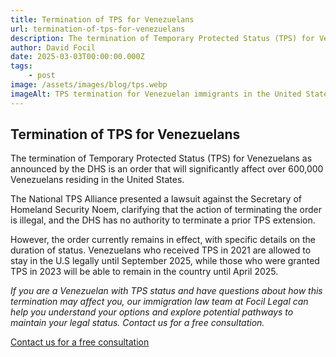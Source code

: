 ```yaml
---
title: Termination of TPS for Venezuelans
url: termination-of-tps-for-venezuelans
description: The termination of Temporary Protected Status (TPS) for Venezuelans will significantly affect over 600,000 Venezuelans residing in the United States, with different expiration dates based on when TPS was granted.
author: David Focil
date: 2025-03-03T00:00:00.000Z
tags:
    - post
image: /assets/images/blog/tps.webp
imageAlt: TPS termination for Venezuelan immigrants in the United States
---
```


## Termination of TPS for Venezuelans

The termination of Temporary Protected Status (TPS) for Venezuelans as announced by the DHS is an order that will significantly affect over 600,000 Venezuelans residing in the United States.

The National TPS Alliance presented a lawsuit against the Secretary of Homeland Security Noem, clarifying that the action of terminating the order is illegal, and the DHS has no authority to terminate a prior TPS extension.

However, the order currently remains in effect, with specific details on the duration of status. Venezuelans who received TPS in 2021 are allowed to stay in the U.S legally until September 2025, while those who were granted TPS in 2023 will be able to remain in the country until April 2025.

*If you are a Venezuelan with TPS status and have questions about how this termination may affect you, our immigration law team at Focil Legal can help you understand your options and explore potential pathways to maintain your legal status. Contact us for a free consultation.*

[Contact us for a free consultation](https://www.focillegal.com/contact/)
